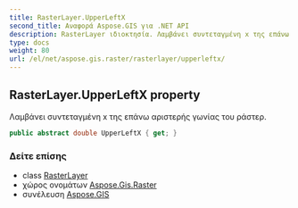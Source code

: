 ```yaml
---
title: RasterLayer.UpperLeftX
second_title: Αναφορά Aspose.GIS για .NET API
description: RasterLayer ιδιοκτησία. Λαμβάνει συντεταγμένη x της επάνω αριστερής γωνίας του ράστερ.
type: docs
weight: 80
url: /el/net/aspose.gis.raster/rasterlayer/upperleftx/
---
```

## RasterLayer.UpperLeftX property

Λαμβάνει συντεταγμένη x της επάνω αριστερής γωνίας του ράστερ.

```csharp
public abstract double UpperLeftX { get; }
```

### Δείτε επίσης

* class [RasterLayer](../)
* χώρος ονομάτων [Aspose.Gis.Raster](../../rasterlayer/)
* συνέλευση [Aspose.GIS](../../../)


